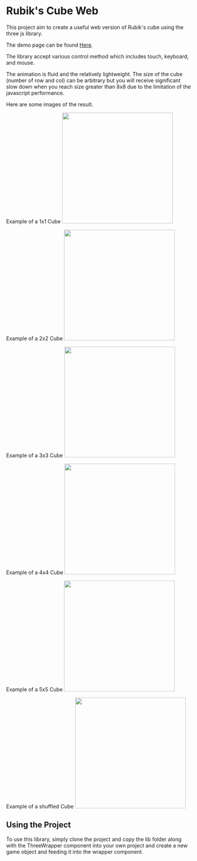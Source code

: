 # Rubik's Cube Web
This project aim to create a useful web version of Rubik's cube using the three js library. 

The demo page can be found [Here](https://shubymao.github.io/rubiks-cube-web).

The library accept various control method which includes touch, keyboard, and mouse. 

The animation is fluid and the relatively lightweight. The size of the cube (number of row and col) can be arbitrary but you will receive significant slow down when you reach size greater than 8x8 due to the limitation of the javascript performance.

Here are some images of the result.

Example of a 1x1 Cube
<img src="https://github.com/shubymao/rubiks-cube-web/blob/master/public/1x1.png?raw=true" width="300" />

Example of a 2x2 Cube
<img src="https://github.com/shubymao/rubiks-cube-web/blob/master/public/2x2.png?raw=true" width="300" />

Example of a 3x3 Cube
<img src="https://github.com/shubymao/rubiks-cube-web/blob/master/public/3x3.png?raw=true" width="300" />

Example of a 4x4 Cube
<img src="https://github.com/shubymao/rubiks-cube-web/blob/master/public/4x4.png?raw=true" width="300" />

Example of a 5x5 Cube
<img src="https://github.com/shubymao/rubiks-cube-web/blob/master/public/5x5.png?raw=true" width="300" />

Example of a shuffled Cube
<img src="https://github.com/shubymao/rubiks-cube-web/blob/master/public/shuffled.png?raw=true" width="300" />


## Using the Project
To use this library, simply clone the project and copy the lib folder along with the ThreeWrapper component into your own project and create a new game object and feeding it into the wrapper component.